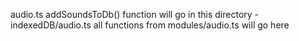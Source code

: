 audio.ts
addSoundsToDb() function will go in this directory - indexedDB/audio.ts
all functions from modules/audio.ts will go here